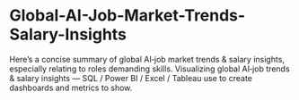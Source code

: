 # Global-AI-Job-Market-Trends-Salary-Insights
Here’s a concise summary of global AI‑job market trends &amp; salary insights, especially relating to roles demanding skills. Visualizing global AI‑job trends &amp; salary insights — SQL / Power BI / Excel / Tableau use to create dashboards and metrics to show.
